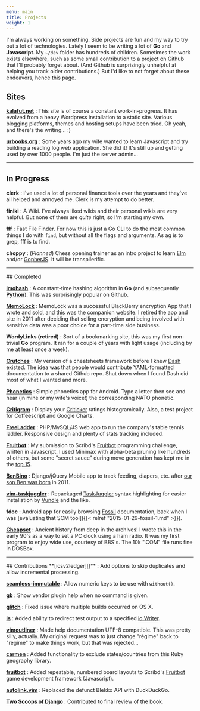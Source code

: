 ```yaml
---
menu: main
title: Projects
weight: 1
---
```


I'm always working on something. Side projects are fun and my way to try out a lot of technologies. Lately I seem to be writing a lot of **Go** and **Javascript**. My `~/dev` folder has hundreds of children. Sometimes the work exists elsewhere, such as some small contribution to a project on Github that I'll probably forget about. (And Github is surprisingly unhelpful at helping you track older contributions.) But I'd like to not forget about these endeavors, hence this page.

## Sites
**[kalafut.net][]**
: This site is of course a constant work-in-progress. It has evolved from a heavy Wordpress installation to a static site. Various blogging platforms, themes and hosting setups have been tried. Oh yeah, and there's the writing... :)

**[urbooks.org][]**
: Some years ago my wife wanted to learn Javascript and try building a reading log web application. She did it! It's still up and getting used by
over 1000 people. I'm just the server admin...

<hr>

## In Progress
**clerk**
: I've used a lot of personal finance tools over the years and they've all helped and annoyed me. Clerk is my attempt to do better.

**finiki**
: A Wiki. I've always liked wikis and their personal wikis are very helpful. But none of them are *quite* right, so I'm starting my own.

**fff**
: Fast File Finder. For now this is just a Go CLI to do the most common things I do with `find`, but without all the flags and arguments. As ag is to grep, fff is to find.

**choppy**
: (*Planned*) Chess opening trainer as an intro project to learn [Elm](http://elm-lang.org) and/or [GopherJS](http://www.gopherjs.org/). It will be transpilerific.


<hr>
## Completed

**[imohash][]**
: A constant-time hashing algorithm in **Go** (and subsequently **[Python](https://github.com/kalafut/py-imohash)**). This was surprisingly popular on Github.

**[MemoLock][]**
: MemoLock was a successful BlackBerry encryption App that I wrote and sold, and this was the companion website. I retired the app and site in 2011 after deciding that selling encryption and being involved with sensitive data was a poor choice for a part-time side business.


**WordyLinks (retired)**
: Sort of a bookmarking site, this was my first non-trivial **Go** program. It ran for a couple of years with light usage (including by me at least once a week).

**[Crutches]**
: My version of a cheatsheets framework before I knew [Dash](https://kapeli.com/dash) existed. The idea was that people would contribute YAML-formatted
documentation to a shared Github repo. Shut down when I found Dash did most of what I wanted and more.

**<a href="/phonetics.png" data-lightbox="image-1" data-title="Phonetics">Phonetics</a>**
: Simple phonetics app for Android. Type a letter then see and hear (in mine or my wife's voice!) the corresponding NATO phonetic.

**[Critigram][]**
: Display your [Criticker](http://criticker.com) ratings histogramically. Also, a test project for Coffeescript and Google Charts.

**<a href="/freeladder1_censored.jpg" data-lightbox="freeladder" data-title="Standing and challenges">FreeLadder</a>** <a href="/freeladder2_censored.jpg" data-lightbox="freeladder" data-title="Records and stats"></a>
: PHP/MySQL/JS web app to run the company's table tennis ladder. Responsive design and plenty of stats tracking included.

**[Fruitbot][]**
: My submission to Scribd's [Fruitbot](http://fruitbots.org/) programming challenge, written in Javascript. I used Minimax with alpha-beta pruning like hundreds of others, but some "secret sauce" during move generation has kept me in the [top 15](http://fruitbots.herokuapp.com/bots).

**<a href="/benbino1.png" data-lightbox="benbino" data-title="B1">BenBino</a>** <a href="/benbino2.png" data-lightbox="benbino" data-title="Records and stats"><a href="/benbino3.png" data-lightbox="benbino" data-title="Records and stats"></a>
</a>
: Django/jQuery Mobile app to track feeding, diapers, etc. after <a href="http://blog.kalafut.net/2012/01/taking-leave/">our son Ben was born</a> in 2011.

**[vim-taskjuggler][]**
: Repackaged [TaskJuggler](http://www.taskjuggler.org/) syntax highlighting for easier installation by [Vundle](https://github.com/VundleVim/Vundle.vim) and the like.

**fdoc**
: Android app for easily browsing [Fossil](http://fossil-scm.org) documentation, back when I was [evaluating that SCM tool]({{< relref "2015-01-29-fossil-1.md" >}}).

**<a href="/cheapset.png" data-lightbox="cheapset" data-title="Cheapset">Cheapset</a>**
: Ancient history from deep in the archives! I wrote this in the early 90's as a way to set a PC clock using a ham radio. It was my first program to
enjoy wide use, courtesy of BBS's. The 10k ".COM" file runs fine in DOSBox.


<hr>
## Contributions
**[icsv2ledger][]**
: Add options to skip duplicates and allow incremental processing.

**[seamless-immutable][]**
: Allow numeric keys to be use with `without()`.

**[gb][]**
: Show vendor plugin help when no command is given.

**[glitch][]**
: Fixed issue where multiple builds occurred on OS X.

**[is][]**
: Added ability to redirect test output to a specified [io.Writer](https://golang.org/pkg/io/#Writer).

**[vimoutliner][]**
: Made help documentation UTF-8 compatible. This was pretty silly, actually. My original request was to just change "régime" back to "regime" to make things work, but that was rejected...

**[carmen][]**
: Added functionality to exclude states/countries from this Ruby geography library.

**[fruitbot][fruitbot-pull]**
: Added repeatable, numbered board layouts to Scribd's [Fruitbot](http://fruitbots.org) game development framework (Javascript).

**[autolink.vim][]**
: Replaced the defunct Blekko API with DuckDuckGo.

[**Two Scoops of Django**](http://www.amazon.com/gp/product/0981467342)
: Contributed to final review of the book.



[DOS 2.11]: https://en.wikipedia.org/wiki/DOS
[kalafut.net]: https://kalafut.net
[urbooks.org]: http://urbooks.org
[finiki]: https://github.com/kalafut/finiki
[clerk]: https://github.com/kalafut/clerk
[imohash]: https://github.com/kalafut/imohash
[vim-taskjuggler]: https://github.com/kalafut/vim-taskjuggler
[WordyLinks]: http://wordylinks.kalafut.net
[glitch]: https://github.com/levicook/glitch/pull/3
[vimoutliner]: https://github.com/vimoutliner/vimoutliner/pulls?q=is%3Apr+author%3Akalafut
[backbone]: https://github.com/jashkenas/backbone/pull/2889
[is]: https://github.com/tylerb/is/issues/2
[carmen]: https://github.com/jim/carmen/commits?author=kalafut
[autolink.vim]: https://github.com/sampsyo/autolink.vim/pull/2
[Critigram]: http://kalafut.github.io/critigram/
[gb]: https://github.com/constabulary/gb/pull/449
[fruitbot-pull]: https://github.com/scribd/robot-fruit-hunt/pull/10
[fruitbot]: https://github.com/kalafut/fruitbot
[MemoLock]: http://61moons.kalafut.net
[Crutches]: https://github.com/kalafut/crutches
[seamless-immutable]: https://github.com/rtfeldman/seamless-immutable/pull/132
[icsv2ledger]: https://github.com/quentinsf/icsv2ledger/issues/92
